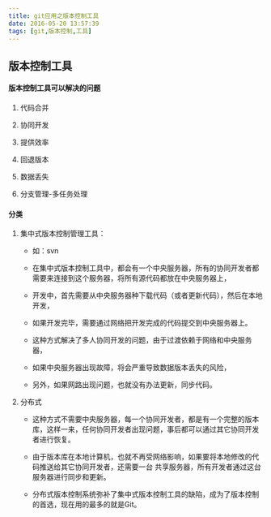 ```yaml
---
title: git应用之版本控制工具
date: 2016-05-20 13:57:39
tags: [git,版本控制,工具]
---
```


##	版本控制工具

####	版本控制工具可以解决的问题

1.	代码合并

2.	协同开发

3.	提供效率

4.	回退版本

5.	数据丢失

6.	分支管理-多任务处理

####	分类

1.	集中式版本控制管理工具：

	* 如：svn

	*	在集中式版本控制工具中，都会有一个中央服务器，所有的协同开发者都需要来连接到这个服务器，将所有源代码都放在中央服务器上，

	*	开发中，首先需要从中央服务器种下载代码（或者更新代码），然后在本地开发，

	*	如果开发完毕，需要通过网络把开发完成的代码提交到中央服务器上。

	*	这种方式解决了多人协同开发的问题，由于过渡依赖于网络和中央服务器，

	*	如果中央服务器出现故障，将会严重导致数据版本丢失的风险，

	*	另外，如果网路出现问题，也就没有办法更新，同步代码。
	

2.	分布式

	*	这种方式不需要中央服务器，每一个协同开发者，都是有一个完整的版本库，这样一来，任何协同开发者出现问题，事后都可以通过其它协同开发者进行恢复。
	
	*	由于版本库在本地计算机，也就不再受网络影响，如果要将本地修改的代码推送给其它协同开发者，还需要一台 共享服务器，所有开发者通过这台服务器进行同步和更新。

	*	分布式版本控制系统弥补了集中式版本控制工具的缺陷，成为了版本控制的首选，现在用的最多的就是Git。
